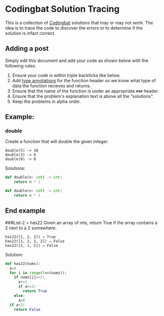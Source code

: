 # Codingbat Solution Tracing
This is a collection of [Codingbat](http://codingbat.com) solutions that may or may not work. 
The idea is to trace the code to discover the errors or to determine if the solution is infact correct.

## Adding a post
Simply edit this document and add your code as shown below with the following rules:
1. Ensure your code is within triple backticks like below. 
2. Add [type annotations](https://docs.python.org/3/library/typing.html) for the function header so we know what type of data the function recieves and returns.
3. Ensure that the name of the function is under an appropriate `###` header.
4. Ensure that the problem's explanation text is above all the "solutions". 
5. Keep the problems in alpha order.

## Example:
### double
Create a function that will double the given integer.
```
double(5) -> 10
double(3) -> 6
double(0) -> 0
```
Solutions:

```python
def double(n: int) -> int:
    return n * 2
```

```python
def double(n: int) -> int:
    return n * 1
```

End example
---

###List-2 > has22
Given an array of ints, return True if the array contains a 2 next to a 2 somewhere.
```
has22([1, 2, 2]) → True
has22([1, 2, 1, 2]) → False
has22([2, 1, 2]) → False
```
Solution:
```python
def has22(nums):
  a=0
  for i in range(len(nums)):
    if nums[i]==2:
      a+=1
      if a==2:
        return True
    else:
      a=0
  if a<2:
    return False
```
